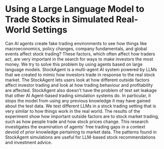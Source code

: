 # Using a Large Language Model to Trade Stocks in Simulated Real-World Settings

<!-- ![workflow](fig/workflow.png)
![schematic](fig/schematic.png) -->

Can AI agents create fake trading environments to see how things like macroeconomics, policy changes, company fundamentals, and global events affect stock trading?  These factors, which often affect how traders act, are very important in the search for ways to make investors the most money.  We try to solve this problem by using agents based on large language models.  StockAgent is a multi-agent AI system powered by LLMs that we created to mimic how investors trade in response to the real stock market.  The StockAgent lets users look at how different outside factors affect investor trading and look at how trading behaviour and profitability are affected.  StockAgent also doesn't have the problem of test set leakage that other AI Agent-based trading simulation systems do.  In particular, it stops the model from using any previous knowledge it may have gained about the test data.  We test different LLMs in a stock trading setting that is very similar to how things work in the real world.  The results of the experiment show how important outside factors are to stock market trading, such as how people trade and how stock prices change.  This research investigates the examination of agents' free trading gaps in a context devoid of prior knowledge pertaining to market data.  The patterns found in StockAgent simulations are useful for LLM-based stock recommendations and investment advice.

<!-- ## Link
ARXIV LINK: https://arxiv.org/pdf/2407.18957
## Architecture
![architect](fig/workflow2.png) -->
<!-- 
The Workflow of Trading Simulation Flow. There are four Phases, namely **Initial Phase**, **Trading Phase**, **Post-Trading Phase** and **Special Events Phase**. In the Post-Trading Phase, Daily events and Quarterly events occur with daily and quarterly frequency respectively. A Specific Events Phase is an event that occurs randomly and acts on a random trading day.

## Quick Start

#### Environment

```
conda create --name stockagent python=3.9
conda activate stockagent

git clone https://github.com/dhh1995/PromptCoder
cd PromptCoder
pip install -e .
cd ..

git clone <This Github Project>
cd Stockagent
pip install -r requirements.txt
```

#### API keys

Use GPTs as agent LLM:

```
export OPENAI_API_KEY=YOUR_OPENAI_API_KEY
```

Use Gemini as agent LLM:

```
export GOOGLE_API_KEY=YOUR_GEMINI_API_KEY
```

#### Start simulation

You can choose a basic LLM and start simulation in one line:

```
python main.py --model MODEL_NAME
```

We set gemini-pro for default LLM.
```

 -->
